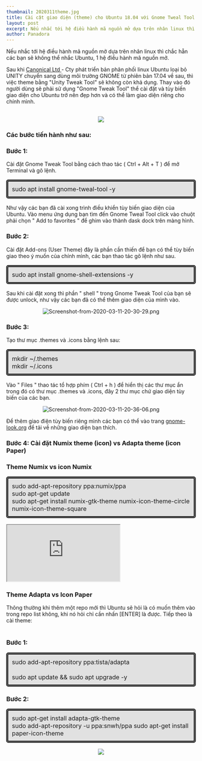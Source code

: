 ```yaml
---
thumbnail: 2020311theme.jpg
title: Cài cặt giao diện (theme) cho Ubuntu 18.04 với Gnome Tweal Tool 
layout: post
excerpt: Nếu nhắc tới hệ điều hành mã nguồn mở dựa trên nhân linux thì chắc hẵn các bạn sẽ không thể nhắc Ubuntu, 1 hệ điều hành mã nguồn mở.
author: Panadora
---
```


 Nếu nhắc tới hệ điều hành mã nguồn mở dựa trên nhân linux thì chắc hẵn các bạn sẽ không thể nhắc Ubuntu, 1 hệ điều hành mã nguồn mở.

 Sau khi <a href="https://vi.wikipedia.org/wiki/Ubuntu">Canonical Ltd </a>- Cty phát triển bản phân phối linux Ubuntu loại bỏ UNITY chuyển sang dùng môi trường GNOME từ phiên bản 17.04 về sau, thì việc theme bằng "Unity Tweak Tool" sẽ không còn khả dụng. Thay vào đó người dùng sẽ phải sử dụng "Gnome Tweak Tool" thể cài đặt và tùy biến giao diện cho Ubuntu trở nên đẹp hơn và có thể làm giao diện riêng cho chính mình.
<br>
<br>
<center><img class="img-thumbnail image-post" src="http://sf.co.ua/15/07/wallpaper-14218.jpg"></center>

### Các bước tiến hành như sau: ###

### Bước 1: 
Cài đặt Gnome Tweak Tool bằng cách thao tác ( Ctrl + Alt + T ) để mở Terminal và gõ lệnh.

<p style="font-size: 16px; border: 5px double #000; padding: 10px;border-radius: 5px; background: #dddd">
	sudo apt install gnome-tweal-tool -y<br>
</p>

Như vậy các bạn đã cài xong trình điều khiển tùy biến giao diện của Ubuntu. Vào menu ứng dụng bạn tìm đến Gnome Tweal Tool click vào chuột phải chọn " Add to favorites " để ghim vào thành dask dock trên màng hình.

### Bước 2: 
Cài đặt Add-ons (User Theme) đây là phần cần thiến để bạn có thể tùy biến giao theo ý muốn của chính mình, các bạn thao tác gõ lệnh như sau.

<p style="font-size: 16px; border: 5px double #000; padding: 10px;border-radius: 5px; background: #dddd">
	sudo apt install gnome-shell-extensions -y<br>
</p>

Sau khi cài đặt xong thì phần " shell " trong Gnome Tweak Tool của bạn sẽ được unlock, như vậy các bạn đã có thể thêm giao diện của mình vào.

<center><img class="img-thumbnail image-post" src="https://www.upsieutoc.com/images/2020/03/11/Screenshot-from-2020-03-11-20-30-29.png" alt="Screenshot-from-2020-03-11-20-30-29.png" border="0"></center>

### Bước 3: 

Tạo thư mục .themes và .icons bằng lệnh sau:

<p style="font-size: 16px; border: 5px double #000; padding: 10px;border-radius: 5px; background: #dddd">
	mkdir ~/.themes<br>
	mkdir ~/.icons
</p>

Vào " Files " thao tác tổ hợp phím ( Ctrl + h ) để hiển thị các thư mục ẩn trong đó có thư mục .themes và .icons, đây 2 thư mục chứ giao diện tùy biến của các bạn.

<center><img class="img-thumbnail image-post" src="https://www.upsieutoc.com/images/2020/03/11/Screenshot-from-2020-03-11-20-36-06.png" alt="Screenshot-from-2020-03-11-20-36-06.png" border="0"></center>

Để thêm giao điện tùy biến riêng mình các bạn có thể vào trang <a href="https://www.gnome-look.org/">gnome-look.org</a> để tải về những giao diện bạn thích.

### Bước 4: Cài đặt Numix theme (icon) vs Adapta theme (icon Paper) 

### Theme Numix vs icon Numix

<p style="font-size: 16px; border: 5px double #000; padding: 10px;border-radius: 5px; background: #dddd">
	sudo add-apt-repository ppa:numix/ppa<br>
	sudo apt-get update<br>
	sudo apt-get install numix-gtk-theme numix-icon-theme-circle numix-icon-theme-square
</p>

<div class="embed-responsive embed-responsive-16by9">
	<iframe class="embed-responsive-item" src="https://www.youtube.com/embed/9TNvaqtVKLk" allowfullscreen></iframe>
</div>

### Theme Adapta vs Icon Paper

Thông thường khi thêm một repo mới thì Ubuntu sẽ hỏi là có muốn thêm vào trong repo list không, khi nó hỏi chỉ cần nhấn [ENTER] là được. Tiếp theo là cài theme: <br><br>

### Bước 1: 

<p style="font-size: 16px; border: 5px double #000; padding: 10px;border-radius: 5px; background: #dddd">
	sudo add-apt-repository ppa:tista/adapta<br><br>
	sudo apt update && sudo apt upgrade -y<br>
</p>

### Bước 2:

<p style="font-size: 16px; border: 5px double #000; padding: 10px;border-radius: 5px; background: #dddd">
	sudo apt-get install adapta-gtk-theme<br>
	sudo add-apt-repository -u ppa:snwh/ppa
	sudo apt-get install paper-icon-theme
</p>

<center><img class="img-thumbnail image-post" src="https://jaredchu.com/wp-content/uploads/2018/08/gnome-tweak-select-theme-jaredchu-blog.png"></center>
<br>
<br>

